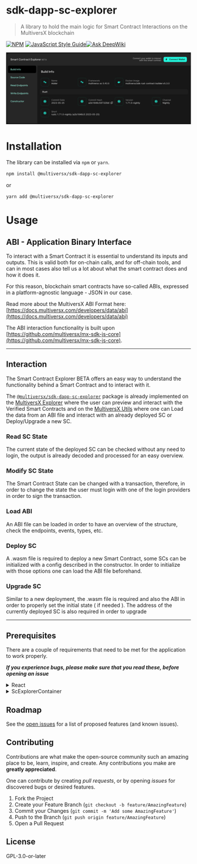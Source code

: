 # sdk-dapp-sc-explorer

> A library to hold the main logic for Smart Contract Interactions on the MultiversX blockchain

[![NPM](https://img.shields.io/npm/v/@multiversx/sdk-dapp-sc-explorer.svg)](https://www.npmjs.com/package/@multiversx/sdk-dapp-sc-explorer) [![JavaScript Style Guide](https://img.shields.io/badge/code_style-standard-brightgreen.svg)](https://standardjs.com)[![Ask DeepWiki](https://deepwiki.com/badge.svg)](https://deepwiki.com/multiversx/mx-sdk-dapp-sc-explorer)

![sdk-dapp-sc-explorer](https://github.com/multiversx/mx-sdk-dapp-sc-explorer/blob/main/preview.jpg)

# Installation

The library can be installed via `npm` or `yarn`.

```bash
npm install @multiversx/sdk-dapp-sc-explorer
```

or

```bash
yarn add @multiversx/sdk-dapp-sc-explorer
```

# Usage

## ABI - Application Binary Interface

To interact with a Smart Contract it is essential to understand its inputs and outputs. This is valid both for on-chain calls, and for off-chain tools, and can in most cases also tell us a lot about what the smart contract does and how it does it.

For this reason, blockchain smart contracts have so-called ABIs, expressed in a platform-agnostic language - JSON in our case.

Read more about the MultiversX ABI Format here: [https://docs.multiversx.com/developers/data/abi](https://docs.multiversx.com/developers/data/abi)

The ABI interaction functionality is built upon [https://github.com/multiversx/mx-sdk-js-core](https://github.com/multiversx/mx-sdk-js-core).

---

## Interaction

The Smart Contract Explorer BETA offers an easy way to understand the functionality behind a Smart Contract and to interact with it.

The [`@multiversx/sdk-dapp-sc-explorer`](https://www.npmjs.com/package/@multiversx/sdk-dapp-sc-explorer) package is already implemented on the [MultiversX Explorer](https://devnet-explorer.multiversx.com/accounts/erd1qqqqqqqqqqqqqpgq2ddn0gave73udf0rrwaepu2gafzlr56n396q9nqpx7/code/details) where the user can preview and interact with the Verified Smart Contracts and on the [MultiversX Utils](https://utils.multiversx.com/smart-contract?network=devnet) where one can Load the data from an ABI file and interact with an already deployed SC or Deploy/Upgrade a new SC.

### Read SC State

The current state of the deployed SC can be checked without any need to login, the output is already decoded and processed for an easy overview.

### Modify SC State

The Smart Contract State can be changed with a transaction, therefore, in order to change the state the user must login with one of the login providers in order to sign the transaction.

### Load ABI

An ABI file can be loaded in order to have an overview of the structure, check the endpoints, events, types, etc.

### Deploy SC

A .wasm file is required to deploy a new Smart Contract, some SCs can be initialized with a config described in the constructor. In order to initialize with those options one can load the ABI file beforehand.

### Upgrade SC

Similar to a new deployment, the .wasm file is required and also the ABI in order to properly set the initial state ( if needed ).
The address of the currently deployed SC is also required in order to upgrade

---

## Prerequisites

There are a couple of requirements that need to be met for the application to work properly.

**_If you experience bugs, please make sure that you read these, before opening an issue_**

<details>
  <summary>
      React
  </summary>

### React

This library was built for applications that use React, it might not be suitable for usage with other libraries or frameworks.

</details>

<details>
  <summary>
    ScExplorerContainer
 </summary>

### `<ScExplorerContainer />`

The **`<ScExplorerContainer />`** component, which is exported by the library, is needed to create a Context to be able to manipulate the data.

- import the Container:

```typescript
import { ScExplorerContainer } from '@multiversx/sdk-dapp-sc-explorer/containers/ScExplorerContainer';
```

```jsx
<ScExplorerContainer
  smartContract={{
    verifiedContract: contract,
    deployedContractDetails: account
  }}
  accountConsumerHandlers={{
    useGetLoginInfo,
    useGetAccountInfo
  }}
  networkConfig={{ environment, apiAddress }}
  config={{
    canMutate: true,
    canLoadAbi: true,
    canDeploy: true,
    canUpgrade: true,
    canDisplayContractDetails: true
  }}
  customClassNames={customClassNames}
  icons={icons}
/>
```

`smartContract`

- `contractAddress` - `optional` - provide the Address where the Contract is already Deployed
- `abi` - `optional` - provide the ABI beforehand
- `verifiedContract` - `optional` - Verified Contract Details that include the ABI, Files, etc - as retrieved from API ([example](https://devnet-api.multiversx.com/accounts/erd1qqqqqqqqqqqqqpgq2ddn0gave73udf0rrwaepu2gafzlr56n396q9nqpx7/verification))

`accountConsumerHandlers`

- `useGetLoginInfo` - an async function that returns the Login state ( can be used from sdk-dapp )
- `useGetAccountInfo` - an async function that returns the Account details ( can be used from sdk-dapp )
  is an async function that returns the accessToken mandatory for authorizing the requests.
- `onLoginClick` - `optional` - in case an external Login action/modal must be triggered on interaction with the `Connect Wallet` buttons

`networkConfig`

- `environment` - devnet | testnet | mainnet
- `apiAddress` - `optional` - use a different API address on calls

`config`

- `canMutate` - allow Smart Contract state changes, the user must be logged in order to sign the transactions
- `canLoadAbi` - show the Load ABI Panel in the Layout
- `canDeploy` - show the Deploy Contract Panel in the Layout
- `canUpgrade` - show the Upgrade Contract Panel in the Layout
- `canDisplayContractDetails` - show the Contract Details Panel in the Layout ( if a valid contract address is used )
- `loginParams` - `optional` - custom login actions based on sdk-dapps OnProviderLoginType

`customClassNames` - `optional` - an object that provides existing css classes for an easier styling configuration

`icons` - `optional` - an object that provides FontawesomeIcons used on different components

</details>

## Roadmap

See the [open issues](https://github.com/multiversx/mx-sdk-dapp-sc-explorer/issues) for a list of proposed features (and known issues).

## Contributing

Contributions are what make the open-source community such an amazing place to be, learn, inspire, and create. Any contributions you make are **greatly appreciated**.

One can contribute by creating _pull requests_, or by opening _issues_ for discovered bugs or desired features.

1. Fork the Project
2. Create your Feature Branch (`git checkout -b feature/AmazingFeature`)
3. Commit your Changes (`git commit -m 'Add some AmazingFeature'`)
4. Push to the Branch (`git push origin feature/AmazingFeature`)
5. Open a Pull Request

## License

GPL-3.0-or-later
